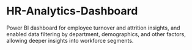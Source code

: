 # HR-Analytics-Dashboard

Power BI dashboard for employee turnover and attrition insights, and enabled data filtering by department, demographics, and other factors, allowing deeper insights into workforce segments.
